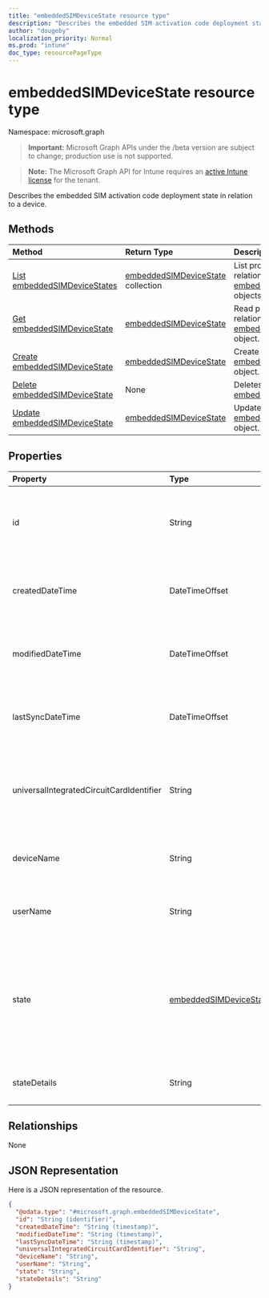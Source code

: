 ```yaml
---
title: "embeddedSIMDeviceState resource type"
description: "Describes the embedded SIM activation code deployment state in relation to a device."
author: "dougeby"
localization_priority: Normal
ms.prod: "intune"
doc_type: resourcePageType
---
```


# embeddedSIMDeviceState resource type

Namespace: microsoft.graph

> **Important:** Microsoft Graph APIs under the /beta version are subject to change; production use is not supported.

> **Note:** The Microsoft Graph API for Intune requires an [active Intune license](https://go.microsoft.com/fwlink/?linkid=839381) for the tenant.

Describes the embedded SIM activation code deployment state in relation to a device.

## Methods
|Method|Return Type|Description|
|:---|:---|:---|
|[List embeddedSIMDeviceStates](../api/intune-esim-embeddedsimdevicestate-list.md)|[embeddedSIMDeviceState](../resources/intune-esim-embeddedsimdevicestate.md) collection|List properties and relationships of the [embeddedSIMDeviceState](../resources/intune-esim-embeddedsimdevicestate.md) objects.|
|[Get embeddedSIMDeviceState](../api/intune-esim-embeddedsimdevicestate-get.md)|[embeddedSIMDeviceState](../resources/intune-esim-embeddedsimdevicestate.md)|Read properties and relationships of the [embeddedSIMDeviceState](../resources/intune-esim-embeddedsimdevicestate.md) object.|
|[Create embeddedSIMDeviceState](../api/intune-esim-embeddedsimdevicestate-create.md)|[embeddedSIMDeviceState](../resources/intune-esim-embeddedsimdevicestate.md)|Create a new [embeddedSIMDeviceState](../resources/intune-esim-embeddedsimdevicestate.md) object.|
|[Delete embeddedSIMDeviceState](../api/intune-esim-embeddedsimdevicestate-delete.md)|None|Deletes a [embeddedSIMDeviceState](../resources/intune-esim-embeddedsimdevicestate.md).|
|[Update embeddedSIMDeviceState](../api/intune-esim-embeddedsimdevicestate-update.md)|[embeddedSIMDeviceState](../resources/intune-esim-embeddedsimdevicestate.md)|Update the properties of a [embeddedSIMDeviceState](../resources/intune-esim-embeddedsimdevicestate.md) object.|

## Properties
|Property|Type|Description|
|:---|:---|:---|
|id|String|Unique identifier for the embedded SIM device status. System generated value assigned when created.|
|createdDateTime|DateTimeOffset|The time the embedded SIM device status was created. Generated service side.|
|modifiedDateTime|DateTimeOffset|The time the embedded SIM device status was last modified. Updated service side.|
|lastSyncDateTime|DateTimeOffset|The time the embedded SIM device last checked in. Updated service side.|
|universalIntegratedCircuitCardIdentifier|String|The Universal Integrated Circuit Card Identifier (UICCID) identifying the hardware onto which a profile is to be deployed.|
|deviceName|String|Device name to which the subscription was provisioned e.g. DESKTOP-JOE|
|userName|String|Username which the subscription was provisioned to e.g. joe@contoso.com|
|state|[embeddedSIMDeviceStateValue](../resources/intune-esim-embeddedsimdevicestatevalue.md)|The state of the profile operation applied to the device. Possible values are: `notEvaluated`, `failed`, `installing`, `installed`, `deleting`, `error`, `deleted`, `removedByUser`.|
|stateDetails|String|String description of the provisioning state.|

## Relationships
None

## JSON Representation
Here is a JSON representation of the resource.
<!-- {
  "blockType": "resource",
  "keyProperty": "id",
  "@odata.type": "microsoft.graph.embeddedSIMDeviceState"
}
-->
``` json
{
  "@odata.type": "#microsoft.graph.embeddedSIMDeviceState",
  "id": "String (identifier)",
  "createdDateTime": "String (timestamp)",
  "modifiedDateTime": "String (timestamp)",
  "lastSyncDateTime": "String (timestamp)",
  "universalIntegratedCircuitCardIdentifier": "String",
  "deviceName": "String",
  "userName": "String",
  "state": "String",
  "stateDetails": "String"
}
```






